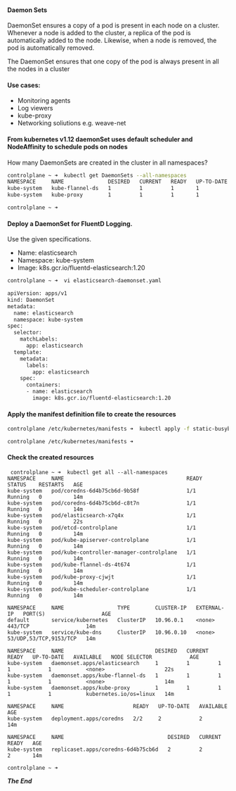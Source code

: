 #### Daemon Sets

DaemonSet ensures a copy of a pod is present in each node on a cluster. Whenever a node is added to the cluster, a replica of the pod is automatically added to the node. Likewise, when a node is removed, the pod is automatically removed.

The DaemonSet ensures that one copy of the pod is always present in all the nodes in a cluster

#### Use cases:

+ Monitoring agents
+ Log viewers
+ kube-proxy
+ Networking soliutions e.g. weave-net



#### From kubernetes v1.12 daemonSet uses default scheduler and NodeAffinity to schedule pods on nodes

How many DaemonSets are created in the cluster in all namespaces?

```bash
controlplane ~ ➜  kubectl get DaemonSets --all-namespaces
NAMESPACE     NAME              DESIRED   CURRENT   READY   UP-TO-DATE   AVAILABLE   NODE SELECTOR            AGE
kube-system   kube-flannel-ds   1         1         1       1            1           <none>                   4m14s
kube-system   kube-proxy        1         1         1       1            1           kubernetes.io/os=linux   4m16s

controlplane ~ ➜  
```

#### Deploy a DaemonSet for FluentD Logging.

Use the given specifications.

+ Name: elasticsearch
+ Namespace: kube-system
+ Image: k8s.gcr.io/fluentd-elasticsearch:1.20

```bash
controlplane ~ ➜  vi elasticsearch-daemonset.yaml

apiVersion: apps/v1
kind: DaemonSet
metadata:
  name: elasticsearch
  namespace: kube-system
spec:
  selector:
    matchLabels:
      app: elasticsearch
  template:
    metadata:
      labels:
        app: elasticsearch
    spec: 
      containers:
      - name: elasticsearch
        image: k8s.gcr.io/fluentd-elasticsearch:1.20
```

#### Apply the manifest definition file to create the resources
```bash
controlplane /etc/kubernetes/manifests ➜  kubectl apply -f static-busybox.yaml pod/static-busybox created

controlplane /etc/kubernetes/manifests ➜  
```

#### Check the created resources
```
 controlplane ~ ➜  kubectl get all --all-namespaces
NAMESPACE     NAME                                       READY   STATUS    RESTARTS   AGE
kube-system   pod/coredns-6d4b75cb6d-9b58f               1/1     Running   0          14m
kube-system   pod/coredns-6d4b75cb6d-c8t7n               1/1     Running   0          14m
kube-system   pod/elasticsearch-x7q4x                    1/1     Running   0          22s
kube-system   pod/etcd-controlplane                      1/1     Running   0          14m
kube-system   pod/kube-apiserver-controlplane            1/1     Running   0          14m
kube-system   pod/kube-controller-manager-controlplane   1/1     Running   0          14m
kube-system   pod/kube-flannel-ds-4t674                  1/1     Running   0          14m
kube-system   pod/kube-proxy-cjwjt                       1/1     Running   0          14m
kube-system   pod/kube-scheduler-controlplane            1/1     Running   0          14m

NAMESPACE     NAME                 TYPE        CLUSTER-IP   EXTERNAL-IP   PORT(S)                  AGE
default       service/kubernetes   ClusterIP   10.96.0.1    <none>        443/TCP                  14m
kube-system   service/kube-dns     ClusterIP   10.96.0.10   <none>        53/UDP,53/TCP,9153/TCP   14m

NAMESPACE     NAME                             DESIRED   CURRENT   READY   UP-TO-DATE   AVAILABLE   NODE SELECTOR            AGE
kube-system   daemonset.apps/elasticsearch     1         1         1       1            1           <none>                   22s
kube-system   daemonset.apps/kube-flannel-ds   1         1         1       1            1           <none>                   14m
kube-system   daemonset.apps/kube-proxy        1         1         1       1            1           kubernetes.io/os=linux   14m

NAMESPACE     NAME                      READY   UP-TO-DATE   AVAILABLE   AGE
kube-system   deployment.apps/coredns   2/2     2            2           14m

NAMESPACE     NAME                                 DESIRED   CURRENT   READY   AGE
kube-system   replicaset.apps/coredns-6d4b75cb6d   2         2         2       14m

controlplane ~ ➜  
```

***The End***